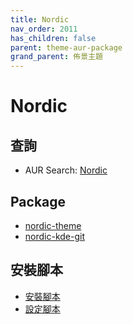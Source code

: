 ```yaml
---
title: Nordic
nav_order: 2011
has_children: false
parent: theme-aur-package
grand_parent: 佈景主題
---
```



# Nordic


## 查詢

* AUR Search: [Nordic](https://aur.archlinux.org/packages?O=0&SeB=nd&K=Nordic&outdated=&SB=m&SO=a&PP=50&submit=Go)


## Package

* [nordic-theme](https://aur.archlinux.org/packages/nordic-theme)
* [nordic-kde-git](https://aur.archlinux.org/packages/nordic-kde-git)



## 安裝腳本

* [安裝腳本](https://github.com/samwhelp/ezarcher-adjustment/tree/main/prototype/theme/nordic)
* [設定腳本](https://github.com/samwhelp/ezarcher-adjustment/tree/main/prototype/de/kde-plasma/part/style/kde-plasma-style-nordic-darker-breeze)





